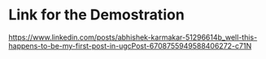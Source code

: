 # Link for the Demostration
https://www.linkedin.com/posts/abhishek-karmakar-51296614b_well-this-happens-to-be-my-first-post-in-ugcPost-6708755949588406272-c71N
